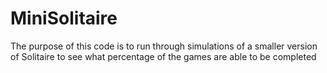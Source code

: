 # MiniSolitaire
The purpose of this code is to run through simulations of a smaller version of Solitaire to see what percentage of the games are able to be completed
